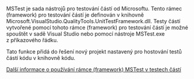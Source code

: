 ﻿MSTest je sada nástrojů pro testování částí od Microsoftu. Tento rámec (framework) pro testování částí je definován v knihovně Microsoft.VisualStudio.QualityTools.UnitTestFramework.dll. Testy částí vytvořené pomocí tohoto rámce (framework) pro testování částí je možné spouštět v sadě Visual Studio nebo pomocí nástroje MSTest.exe z příkazového řádku. 

Tato funkce přidá do řešení nový projekt nastavený pro hostování testů částí kódu v knihovně kódu.

[Další informace o používání rámce (framework) MSTest v testech částí](https://docs.microsoft.com/en-us/visualstudio/test/using-microsoft-visualstudio-testtools-unittesting-members-in-unit-tests?view=vs-2017)
